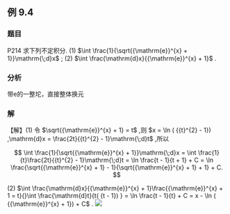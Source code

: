 ## 例 9.4
### 题目
P214 求下列不定积分.
(1) $\int \frac{1}{\sqrt{{\mathrm{e}}^{x} + 1}}\mathrm{\;d}x$ ; 
(2) $\int \frac{\mathrm{d}x}{{\mathrm{e}}^{x} + 1}$ .
### 分析
带e的一整坨，直接整体换元
### 解
【解】(1) 令 $\sqrt{{\mathrm{e}}^{x} + 1} = t$ ,则 $x = \ln ( {{t}^{2} - 1}) ,\mathrm{d}x = \frac{2t}{{t}^{2} - 1}\mathrm{\;d}t$ ,所以

$$
\int \frac{1}{\sqrt{{\mathrm{e}}^{x} + 1}}\mathrm{\;d}x = \int \frac{1}{t}\frac{2t}{{t}^{2} - 1}\mathrm{\;d}t = \ln \frac{t - 1}{t + 1} + C = \ln \frac{\sqrt{{\mathrm{e}}^{x} + 1} - 1}{\sqrt{{\mathrm{e}}^{x} + 1} + 1} + C.
$$

(2) $\int \frac{\mathrm{d}x}{{\mathrm{e}}^{x} + 1}\frac{{\mathrm{e}}^{x} + 1 = t}{}\int \frac{\mathrm{d}t}{t( {t - 1}) } = \ln \frac{t - 1}{t} + C = x - \ln ( {{\mathrm{e}}^{x} + 1}) + C$ .
![](https://img.hwenyi.tech/202410211648511.webp)

